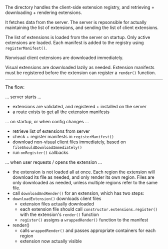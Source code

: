 The directory handles the client-side extension registry, and retrieving + downloading + rendering extensions.

It fetches data from the server. The server is repsonsible for actually maintaining the list of extensions, and sending the list of client extensions.

The list of extensions is loaded from the server on startup. Only active extensions are loaded. Each manifest is added to the registry using `registerManifest()`.

Nonvisual client extensions are downloaded immediately.

Visual extensions are downloaded lazily as needed. Extension manifests must be registered before the extension can register a `render()` function.

---

The flow:

... server starts ...

- extensions are validated, and registered + installed on the server
- a route exists to get all the extension manifests

... on startup, or when config changes ...

- retrieve list of extensions from server
- check + register manifests in `registerManifest()`
- download non-visual client files immediately, based on `fileShouldDownloadImmediately()`
- run `onRegister()` callbacks

... when user requests / opens the extension ...

- the extension is not loaded all at once. Each region the extension will download its file as needed, and only render its own region. Files are only downloaded as needed, unless multiple regions refer to the same file.
- call `downloadAndRender()` for an extension, which has two steps:
- `downloadExtension()` downloads client files
    - extension files actually downloaded
    - each extension file should call `constructor.extensions.register()` with the extension's `render()` function
    - `register()` assigns a `wrappedRender()` function to the manifest
- render()
    - calls `wrappedRender()` and passes appropriate containers for each region
    - extension now actually visible
